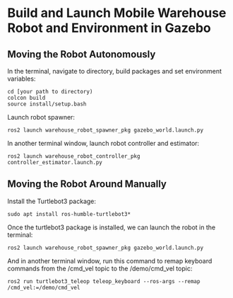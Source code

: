 # Build and Launch Mobile Warehouse Robot and Environment in Gazebo


## Moving the Robot Autonomously


In the terminal, navigate to directory, build packages and set environment variables: 
```
cd [your path to directory)
colcon build
source install/setup.bash
```
Launch robot spawner:
```
ros2 launch warehouse_robot_spawner_pkg gazebo_world.launch.py
```
In another terminal window, launch robot controller and estimator:
```
ros2 launch warehouse_robot_controller_pkg controller_estimator.launch.py
```


## Moving the Robot Around Manually


Install the Turtlebot3 package:
```
sudo apt install ros-humble-turtlebot3*
```
Once the turtlebot3 package is installed, we can launch the robot in the terminal:
```
ros2 launch warehouse_robot_spawner_pkg gazebo_world.launch.py
```
And in another terminal window, run this command to remap keyboard commands from the /cmd_vel topic to the /demo/cmd_vel topic:
```
ros2 run turtlebot3_teleop teleop_keyboard --ros-args --remap /cmd_vel:=/demo/cmd_vel
```
